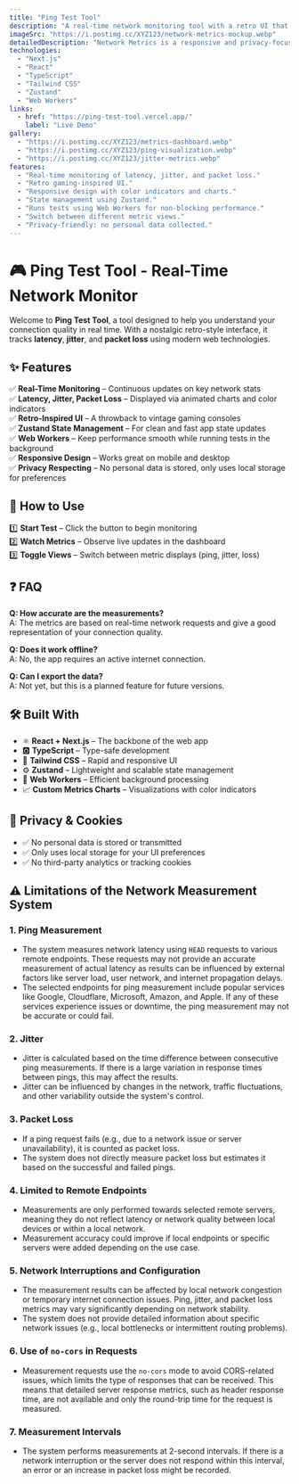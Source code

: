 ```yaml
---
title: "Ping Test Tool"
description: "A real-time network monitoring tool with a retro UI that helps users analyze latency, jitter, and packet loss."
imageSrc: "https://i.postimg.cc/XYZ123/network-metrics-mockup.webp"
detailedDescription: "Network Metrics is a responsive and privacy-focused web app built with Next.js, TypeScript, and Zustand. It provides real-time feedback on connection quality, showing metrics like latency, jitter, and packet loss, all within a nostalgic retro-gaming interface."
technologies:
  - "Next.js"
  - "React"
  - "TypeScript"
  - "Tailwind CSS"
  - "Zustand"
  - "Web Workers"
links:
  - href: "https://ping-test-tool.vercel.app/"
    label: "Live Demo"
gallery:
  - "https://i.postimg.cc/XYZ123/metrics-dashboard.webp"
  - "https://i.postimg.cc/XYZ123/ping-visualization.webp"
  - "https://i.postimg.cc/XYZ123/jitter-metrics.webp"
features:
  - "Real-time monitoring of latency, jitter, and packet loss."
  - "Retro gaming-inspired UI."
  - "Responsive design with color indicators and charts."
  - "State management using Zustand."
  - "Runs tests using Web Workers for non-blocking performance."
  - "Switch between different metric views."
  - "Privacy-friendly: no personal data collected."
---
```


# 🎮 Ping Test Tool - Real-Time Network Monitor  

Welcome to **Ping Test Tool**, a tool designed to help you understand your connection quality in real time. With a nostalgic retro-style interface, it tracks **latency**, **jitter**, and **packet loss** using modern web technologies.

## ✨ Features

✅ **Real-Time Monitoring** – Continuous updates on key network stats  
✅ **Latency, Jitter, Packet Loss** – Displayed via animated charts and color indicators  
✅ **Retro-Inspired UI** – A throwback to vintage gaming consoles  
✅ **Zustand State Management** – For clean and fast app state updates  
✅ **Web Workers** – Keep performance smooth while running tests in the background  
✅ **Responsive Design** – Works great on mobile and desktop  
✅ **Privacy Respecting** – No personal data is stored, only uses local storage for preferences  

## 🚀 How to Use

1️⃣ **Start Test** – Click the button to begin monitoring  
2️⃣ **Watch Metrics** – Observe live updates in the dashboard  
3️⃣ **Toggle Views** – Switch between metric displays (ping, jitter, loss)  

## ❓ FAQ

**Q: How accurate are the measurements?**  
A: The metrics are based on real-time network requests and give a good representation of your connection quality.

**Q: Does it work offline?**  
A: No, the app requires an active internet connection.

**Q: Can I export the data?**  
A: Not yet, but this is a planned feature for future versions.

## 🛠️ Built With

- ⚛️ **React + Next.js** – The backbone of the web app  
- 🅾️ **TypeScript** – Type-safe development  
- 🎨 **Tailwind CSS** – Rapid and responsive UI  
- ⚙️ **Zustand** – Lightweight and scalable state management  
- 💪 **Web Workers** – Efficient background processing    
- 📈 **Custom Metrics Charts** – Visualizations with color indicators  

## 🔐 Privacy & Cookies

- ✅ No personal data is stored or transmitted  
- ✅ Only uses local storage for your UI preferences  
- ✅ No third-party analytics or tracking cookies  

## ⚠️ Limitations of the Network Measurement System

### 1. **Ping Measurement**
   - The system measures network latency using `HEAD` requests to various remote endpoints. These requests may not provide an accurate measurement of actual latency as results can be influenced by external factors like server load, user network, and internet propagation delays.
   - The selected endpoints for ping measurement include popular services like Google, Cloudflare, Microsoft, Amazon, and Apple. If any of these services experience issues or downtime, the ping measurement may not be accurate or could fail.

### 2. **Jitter**
   - Jitter is calculated based on the time difference between consecutive ping measurements. If there is a large variation in response times between pings, this may affect the results.
   - Jitter can be influenced by changes in the network, traffic fluctuations, and other variability outside the system's control.

### 3. **Packet Loss**
   - If a ping request fails (e.g., due to a network issue or server unavailability), it is counted as packet loss.
   - The system does not directly measure packet loss but estimates it based on the successful and failed pings.

### 4. **Limited to Remote Endpoints**
   - Measurements are only performed towards selected remote servers, meaning they do not reflect latency or network quality between local devices or within a local network.
   - Measurement accuracy could improve if local endpoints or specific servers were added depending on the use case.

### 5. **Network Interruptions and Configuration**
   - The measurement results can be affected by local network congestion or temporary internet connection issues. Ping, jitter, and packet loss metrics may vary significantly depending on network stability.
   - The system does not provide detailed information about specific network issues (e.g., local bottlenecks or intermittent routing problems).

### 6. **Use of `no-cors` in Requests**
   - Measurement requests use the `no-cors` mode to avoid CORS-related issues, which limits the type of responses that can be received. This means that detailed server response metrics, such as header response time, are not available and only the round-trip time for the request is measured.

### 7. **Measurement Intervals**
   - The system performs measurements at 2-second intervals. If there is a network interruption or the server does not respond within this interval, an error or an increase in packet loss might be recorded.

